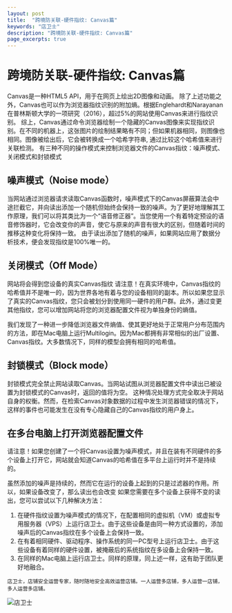 ```yaml
---
layout: post
title:  "跨境防关联-硬件指纹: Canvas篇"
keywords: "店卫士"
description: "跨境防关联-硬件指纹: Canvas篇" 
page_excerpts: true
---
```


# 跨境防关联-硬件指纹: Canvas篇
Canvas是一种HTML5 API，用于在网页上绘出2D图像和动画。
除了上述功能之外，Canvas也可以作为浏览器指纹识别的附加熵。根据Englehardt和Narayanan在普林斯顿大学的一项研究（2016），超过5%的网站使用Canvas来进行指纹识别。
综上，Canvas通过命令浏览器绘制一个隐藏的Canvas图像来实现指纹识别。在不同的机器上，这张图片的绘制结果略有不同；但如果机器相同，则图像也相同。图像被绘出后，它会被转换成一个哈希字符串, 通过比较这个哈希值来进行关联检测。
有三种不同的操作模式来控制浏览器文件的Canvas指纹：噪声模式、关闭模式和封锁模式
## 噪声模式（Noise mode）
当网站通过浏览器请求读取Canvas函数时，噪声模式下的Canvas屏蔽算法会中途拦截它，并向读出添加一个随机但始终会保持一致的噪声。为了更好地理解其工作原理，我们可以将其类比为一个“语音修正器”。当您使用一个有着特定预设的语音修饰器时，它会改变你的声音，使它与原来的声音有很大的区别，但随着时间的推移这种变化将保持一致。
由于读出添加了随机的噪声，如果网站应用了数据分析技术，便会发现指纹是100%唯一的。
## 关闭模式（Off Mode）
网站将会得到您设备的真实Canvas指纹
请注意！在真实环境中，Canvas指纹的哈希值并不是唯一的，因为世界各地有着与您的设备相同的副本。所以如果您显示了真实的Canvas指纹，您只会被划分到使用同一硬件的用户群。此外，通过变更其他指纹，您可以增加网站将您的浏览器配置文件视为单独身份的熵值。

我们发现了一种进一步降低浏览器文件熵值、使其更好地处于正常用户分布范围内的方法，即在Mac电脑上运行Multilogin。因为Mac都拥有非常相似的出厂设置、Canvas指纹。大多数情况下，同样的模型会拥有相同的哈希值。
## 封锁模式（Block mode）

封锁模式完全禁止网站读取Canvas。当网站试图从浏览器配置文件中读出已被设置为封锁模式的Canvas时，返回的值将为空。
这种情况处理方式完全取决于网站自身的权衡。然而，在检索Canvas对象数据的过程中发生浏览器错误的情况下，这样的事件也可能发生在没有专心隐藏自己的Canvas指纹的用户身上。
## 在多台电脑上打开浏览器配置文件
请注意！如果您创建了一个将Canvas设置为噪声模式，并且在装有不同硬件的多个设备上打开它，网站就会知道Canvas的哈希值在多平台上运行时并不是持续的。

虽然添加的噪声是持续的，然而它在运行的设备上起到的只是过滤器的作用。所以，如果设备改变了，那么读出也会改变
如果您需要在多个设备上获得不变的读出，您可以尝试以下几种解决方法：
1. 在硬件指纹设置为噪声模式的情况下，在配置相同的虚拟机（VM）或虚拟专用服务器（VPS）上运行店卫士。由于这些设备是由同一种方式设置的，添加噪声后的Canvas指纹在多个设备上会保持一致。
2. 在有着相同硬件、驱动程序、操作系统的同一PC型号上运行店卫士。由于这些设备有着同样的硬件设置，被掩蔽后的系统指纹在多设备上会保持一致。
3. 在同样的Mac电脑上运行店卫士。同样的原理，同上述一样，这有助于团队更好地融合。

```
店卫士，店铺安全运营专家，随时随地安全高效运营店铺。一人运营多店铺，多人运营一店铺，多人运营多店铺。
```

![店卫士]({{site.baseurl}}/assets/banner.png)
